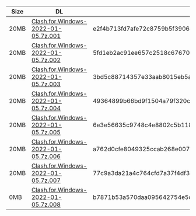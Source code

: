 |    Size   |     DL  | sha512sum |
|  ---  |  ---  |  ---  |
| 20MB | [Clash.for.Windows-2022-01-05.7z.001](https://cdn.jsdelivr.net/gh/appleians/cfw_intel@main/Clash.for.Windows-2022-01-05.7z.001) | e2f4b713fd7afe72c8759b5f390675fcfce391d7a50ba24587bb55d036a2bb8ae88b22ef1beeef0df8da2765698a7c0e1dab316cde7217d53e7b27504b87d05b |
| 20MB | [Clash.for.Windows-2022-01-05.7z.002](https://cdn.jsdelivr.net/gh/appleians/cfw_intel@main/Clash.for.Windows-2022-01-05.7z.002) | 5fd1eb2ac91ee657c2518c67670a59473c7f6513b19945644482035738a8c820ddb453d61ee5f25f03261e694065dd85243724d9fa0a73bf8fd6f6d49e6e27f0 |
| 20MB | [Clash.for.Windows-2022-01-05.7z.003](https://cdn.jsdelivr.net/gh/appleians/cfw_intel@main/Clash.for.Windows-2022-01-05.7z.003) | 3bd5c88714357e33aab8015eb5af84185b0f2e6180eded6a2b7d314ff8ebb82a824e0b85b460497153a92f5b12d2b8ad7443755a5f171dc9661ca7de9fba45a2 |
| 20MB | [Clash.for.Windows-2022-01-05.7z.004](https://cdn.jsdelivr.net/gh/appleians/cfw_intel@main/Clash.for.Windows-2022-01-05.7z.004) | 49364899b66bd9f1504a79f320ceadfac5d98cd64c01470bbfa5a4effd534f95f36bc91cb0792240d5c98fd87745f3b3d13b7651f73585c377ad88a7861e7c67 |
| 20MB | [Clash.for.Windows-2022-01-05.7z.005](https://cdn.jsdelivr.net/gh/appleians/cfw_intel@main/Clash.for.Windows-2022-01-05.7z.005) | 6e3e56635c9748c4e8802c5b11895dcbdef8876ae35a798e7172bebae8af8cc15d9a82bccd7417c4d9289052660516c9acc2ed5195d81bc4f2083b86eb8ac959 |
| 20MB | [Clash.for.Windows-2022-01-05.7z.006](https://cdn.jsdelivr.net/gh/appleians/cfw_intel@main/Clash.for.Windows-2022-01-05.7z.006) | a762d0cfe8049325ccab268e00749cbc0c5ecbe425ad6ba6943ed4f388742b30a3dee83cb1ff0761329508f51a15dafb5b53812141dd0640604b267e82e9637d |
| 20MB | [Clash.for.Windows-2022-01-05.7z.007](https://cdn.jsdelivr.net/gh/appleians/cfw_intel@main/Clash.for.Windows-2022-01-05.7z.007) | 77c9a3da21a4c764cfd7a37f4df3026bdbb0bb2fc84d0937caae6602ba3db4eb61fa4976e3322cd1bdcaa5099c851073e805f8922fc6e6cb666862b6517c71e1 |
| 0MB | [Clash.for.Windows-2022-01-05.7z.008](https://cdn.jsdelivr.net/gh/appleians/cfw_intel@main/Clash.for.Windows-2022-01-05.7z.008) | b7871b53a570daa095642754e5df0d4cca28b833e6e7d8769bf729510e65c4ecaaf011cca9bd61cc10b9705a7f7f8e5982fefe16cebef1ba29d175294079c417 |
